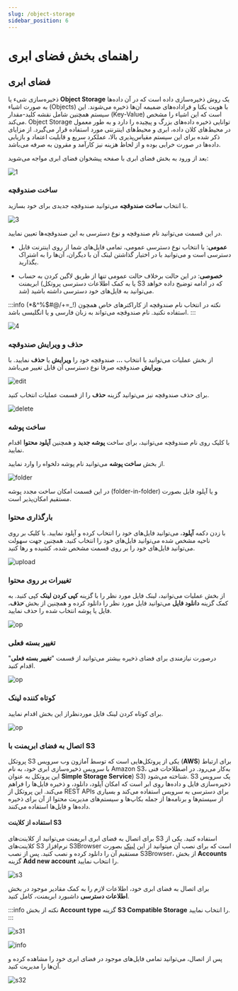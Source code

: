 ```yaml
---
slug: /object-storage
sidebar_position: 6
---
```

# راهنمای بخش فضای ابری

## فضای ابری

ذخیره‌سازی شیء یا **Object Storage** یک روش ذخیره‌سازی داده است که در آن داده‌ها به صورت اشیاء (Objects) با هویت یکتا و فراداده‌های ضمیمه آن‌ها ذخیره می‌شوند. این سیستم همچنین شامل نقشه کلید-مقدار (Key-Value) است که این اشیاء را مشخص می‌کند. Object Storage توانایی ذخیره داده‌های بزرگ و پیچیده را دارد و به طور معمول در محیط‌های کلان داده، ابری و محیط‌های اینترنتی مورد استفاده قرار می‌گیرد. از مزایای ذکر شده برای این سیستم مقیاس‌پذیری بالا، عملکرد سریع و قابلیت اعتماد و بازیابی داده‌ها در صورت 
خرابی بوده و از لحاظ هزینه نیز کارآمد و مقرون به صرفه می‌باشد.

بعد از ورود به بخش فضای ابری با صفحه پیشخوان فضای ابری مواجه می‌شوید:

![1](/img/objectstorage/1.png)

### ساخت صندوقچه
با انتخاب **ساخت صندوقچه** می‌‌توانید صندوقچه جدیدی برای خود بسازید.

![3](/img/objectstorage/3.png)

در این قسمت می‌توانید نام صندوقچه و نوع دسترسی به این صندوقچه‌ها تعیین نمایید.

- **عمومی**: با انتخاب نوع دسترسی عمومی، تمامی فایل‌های شما از روی اینترنت قابل دسترسی است و می‌توانید با در اختیار گذاشتن لینک آن با دیگران، آن‌ها را به اشتراک بگذارید.

- **خصوصی**: در این حالت برخلاف حالت عمومی تنها از طریق لاگین کردن به حساب ابریمنت (یا به کمک اطلاعات دسترسی پروتکل S3 که در ادامه توضیح داده خواهد شد) می‌توانید به فایل‌های خود دسترسی داشته باشید.

:::info نکته
در انتخاب نام صندوقچه از کاراکترهای خاص همچون (!_=+/@#$%^&*) استفاده نکنید. نام صندوقچه می‌تواند به زبان فارسی و یا انگلیسی باشد.
:::

![4](/img/objectstorage/4.png)

### حذف و ویرایش صندوقچه

از بخش عملیات می‌توانید با انتخاب  **...**   صندوقچه خود را **ویرایش** یا **حذف**  نمایید.
با **ویرایش** صندوقچه صرفا نوع دسترسی آن قابل تغییر می‌باشد.

![edit](/img/objectstorage/edit.png)

برای حذف صندوقچه نیز می‌توانید گزینه **حذف** را از قسمت عملیات انتخاب کنید.

![delete](/img/objectstorage/delete.png)

### ساخت پوشه
با کلیک روی نام صندوقچه می‌توانید، برای ساخت **پوشه جدید** و همچنین **آپلود محتوا** اقدام نمایید.

از بخش **ساخت پوشه** می‌توانید نام پوشه دلخواه را وارد نمایید.

![folder](/img/objectstorage/folder.png)

در این قسمت امکان ساخت مجدد پوشه (folder-in-folder) و یا آپلود فایل بصورت مستقیم امکان‌پذیر است.

### بارگذاری محتوا

با زدن دکمه **آپلود**، می‌توانید فایل‌های خود را انتخاب کرده و آپلود نمایید. با کلیک بر روی ناحیه مشخص شده می‌توانید فایل‌های خود را انتخاب کنید. همچنین جهت سهولت می‌توانید فایل‌های خود را بر روی قسمت مشخص شده، کشیده و رها کنید.

![upload](/img/objectstorage/upload.png)

### تغییرات بر روی محتوا
از بخش عملیات می‌توانید، لینک فایل مورد نظر را با گزینه  **کپی کردن لینک** کپی کنید.
به کمک گزینه **دانلود فایل** می‌توانید فایل مورد نظر را دانلود کرده و همچنین از بخش **حذف**،  فایل یا پوشه انتخاب شده را حذف نمایید.

![op](/img/objectstorage/op.png)

### تغییر بسته فعلی

درصورت نیازمندی برای فضای ذخیره بیشتر می‌توانید از قسمت "**تغییر بسته فعلی**" اقدام کنید.

![op](/img/objectstorage/category.png)

### کوتاه کننده لینک

برای کوتاه کردن لینک فایل موردنظراز این بخش اقدام نمایید.

![op](/img/objectstorage/short.png)


 ### اتصال به فضای ابریمنت با S3‌ ‌

پروتکل S3 یکی از پروتکل‌هایی است که توسط آمازون وب سرویس (**AWS**) برای ارتباط با سرویس ذخیره‌سازی ابری خود، به نام Amazon S3، به‌کار می‌رود. 
در اصطلاحات فنی این پروتکل به عنوان **Simple Storage Service**) S3) شناخته می‌شود. S3 یک سرویس ذخیره‌سازی فایل و داده‌ها روی ابر است که امکان آپلود، دانلود، و ذخیره فایل‌ها را فراهم می‌کند. این پروتکل از REST APIs برای دسترسی به سرویس استفاده می‌کند و بسیاری از سیستم‌ها و برنامه‌ها از جمله بکاپ‌ها و سیستم‌های مدیریت محتوا از آن برای ذخیره داده‌ها و فایل‌ها استفاده می‌کنند.

#### استفاده از کلاینت S3 ‌
برای اتصال به فضای ابری ابریمنت می‌توانید از کلاینت‌های S3 استفاده کنید. یکی از کلاینت‌های S3 نرم‌افزار S3Browser است که برای نصب آن میتوانید از این [لینک](https://s3browser.com/download/s3browser-11-7-5.exe) بصورت مستقیم آن را دانلود کرده و نصب کنید.
پس از نصب S3Browser، از بخش **Accounts** گزینه **Add new account**  را انتخاب نمایید.

![s3](/img/objectstorage/s3.png)

برای اتصال به فضای ابری خود، اطلاعات لازم را به کمک مقادیر موجود در بخش **اطلاعات دسترسی** داشبورد ابریمنت، کامل کنید.


:::info نکته
از بخش **Account type**  گزینه **S3 Compatible Storage** را انتخاب نمایید.
:::

![s31](/img/objectstorage/s31.png)

![info](/img/objectstorage/info.png)

پس از اتصال، می‌توانید تمامی فایل‌های موجود در فضای ابری خود را مشاهده کرده و آن‌ها را مدیریت کنید.

![s32](/img/objectstorage/s32.png)


